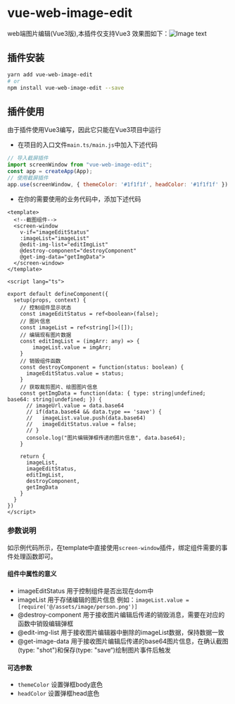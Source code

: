 # vue-web-image-edit
web端图片编辑(Vue3版),本插件仅支持Vue3
效果图如下：![Image text]()

## 插件安装
```bash
yarn add vue-web-image-edit
# or
npm install vue-web-image-edit --save
```

## 插件使用
由于插件使用Vue3编写，因此它只能在Vue3项目中运行

* 在项目的入口文件`main.ts/main.js`中加入下述代码
```javascript
// 导入截屏插件
import screenWindow from "vue-web-image-edit";
const app = createApp(App);
// 使用截屏插件
app.use(screenWindow, { themeColor: '#1f1f1f', headColor: '#1f1f1f' })
```
* 在你的需要使用的业务代码中，添加下述代码
```vue
<template>
  <!--截图组件-->
  <screen-window
    v-if="imageEditStatus"
    :imageList="imageList"
    @edit-img-list="editImgList"
    @destroy-component="destroyComponent"
    @get-img-data="getImgData">
  </screen-window>
</template>

<script lang="ts">

export default defineComponent({
  setup(props, context) {
    // 控制组件显示状态
    const imageEditStatus = ref<boolean>(false);
    // 图片信息
    const imageList = ref<string[]>([]);
    // 编辑现有图片数据
    const editImgList = (imgArr: any) => {
        imageList.value = imgArr;
    }
    // 销毁组件函数
    const destroyComponent = function(status: boolean) {
      imageEditStatus.value = status;
    }
    // 获取裁剪图片、绘图图片信息
    const getImgData = function(data: { type: string|undefined; base64: string|undefined; }) {
      // imageUrl.value = data.base64
      // if(data.base64 && data.type == 'save') {
      //   imageList.value.push(data.base64)
      //   imageEditStatus.value = false;
      // }
      console.log("图片编辑弹框传递的图片信息", data.base64);
    }
    
    return {
      imageList,
      imageEditStatus,
      editImgList,
      destroyComponent,
      getImgData
    }
  }
})
</script>
```
### 参数说明
如示例代码所示，在template中直接使用`screen-window`插件，绑定组件需要的事件处理函数即可。
#### 组件中属性的意义
* imageEditStatus 用于控制组件是否出现在dom中
* imageList 用于存储编辑的图片信息 例如：`imageList.value = [require('@/assets/image/person.png')]`
* @destroy-component 用于接收图片编辑后传递的销毁消息，需要在对应的函数中销毁编辑弹框
* @edit-img-list 用于接收图片编辑器中删除的imageList数据，保持数据一致
* @get-image-data 用于接收图片编辑后传递的base64图片信息，在确认截图(type: "shot")和保存(type: "save“)绘制图片事件后触发

#### 可选参数
* `themeColor` 设置弹框body底色
* `headColor` 设置弹框head底色
